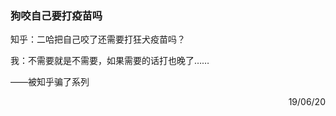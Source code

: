 ### 狗咬自己要打疫苗吗

知乎：二哈把自己咬了还需要打狂犬疫苗吗？

我：不需要就是不需要，如果需要的话打也晚了……

——被知乎骗了系列

<p align="right">19/06/20</p>